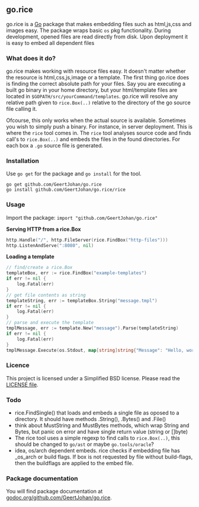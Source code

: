 ## go.rice

go.rice is a [Go](http://golang.org) package that makes embedding files such as html,js,css and images easy.
The package wraps basic `os` pkg functionality. During development, opened files are read directly from disk.
Upon deployment it is easy to embed all dependent files

### What does it do?
go.rice makes working with resource files easy. It doesn't matter whether the resource is html,css,js,image or a template.
The first thing go.rice does is finding the correct absolute path for your files. Say you are executing a built go binary in your home directory, but your html/template files are located in `$GOPATH/src/yourCommand/templates`. go.rice will resolve any relative path given to `rice.Box(..)` relative to the directory of the go source file calling it.

Ofcourse, this only works when the actual source is available. Sometimes you wish to simply push a binary. For instance, in server deployment. This is where the `rice` tool comes in. The `rice` tool analyses source code and finds call's to `rice.Box(..)` and embeds the files in the found directories. For each box a `.go` source file is generated.

### Installation

Use `go get` for the package and `go install` for the tool.
```
go get github.com/GeertJohan/go.rice
go install github.com/GeertJohan/go.rice/rice
```

### Usage

Import the package: `import "github.com/GeertJohan/go.rice"`

**Serving HTTP from a rice.Box**
```go
http.Handle("/", http.FileServer(rice.FindBox("http-files")))
http.ListenAndServe(":8080", nil)
```

**Loading a template**
```go
// find/create a rice.Box
templateBox, err := rice.FindBox("example-templates")
if err != nil {
	log.Fatal(err)
}
// get file contents as string
templateString, err := templateBox.String("message.tmpl")
if err != nil {
	log.Fatal(err)
}
// parse and execute the template
tmplMessage, err := template.New("message").Parse(templateString)
if err != nil {
	log.Fatal(err)
}
tmplMessage.Execute(os.Stdout, map[string]string{"Message": "Hello, world!"})

```

### Licence

This project is licensed under a Simplified BSD license. Please read the [LICENSE file][license].


### Todo
 - rice.FindSingle() that loads and embeds a single file as oposed to a directory. It should have methods .String(), .Bytes() and .File()
 - think about MustString and MustBytes methods, which wrap String and Bytes, but panic on error and have single return value (string or []byte)
 - The rice tool uses a simple regexp to find calls to `rice.Box(..)`, this should be changed to `go/ast` or maybe `go.tools/oracle`?
 - idea, os/arch dependent embeds. rice checks if embedding file has _os_arch or build flags. If box is not requested by file without build-flags, then the buildflags are applied to the embed file.

### Package documentation

You will find package documentation at [godoc.org/github.com/GeertJohan/go.rice][godoc].


 [license]: https://github.com/GeertJohan/go.rice/blob/master/LICENSE
 [godoc]: http://godoc.org/github.com/GeertJohan/go.rice